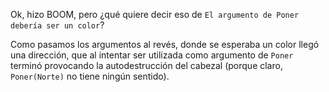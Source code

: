 Ok, hizo BOOM, pero ¿qué quiere decir eso de `El argumento de Poner debería ser un color`?

Como pasamos los argumentos al revés, donde se esperaba un color llegó una dirección, que al intentar ser utilizada como argumento de `Poner` terminó provocando la autodestrucción del cabezal (porque claro, `Poner(Norte)` no tiene ningún sentido).